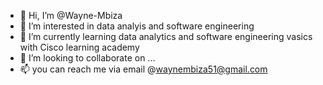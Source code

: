 - 👋 Hi, I’m @Wayne-Mbiza
- 👀 I’m interested in data analyis and software engineering 
- 🌱 I’m currently learning data analytics and software engineering vasics with Cisco learning academy
- 💞️ I’m looking to collaborate on ...
- 📫 you can reach me via email @waynembiza51@gmail.com
